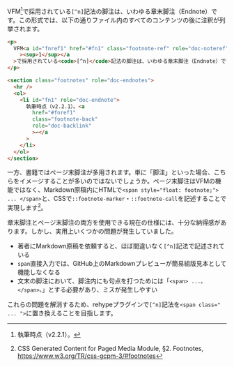 VFM[^vfm-version]で採用されている`[^n]`記法の脚注は、いわゆる章末脚注（Endnote）です。この形式では、以下の通りファイル内のすべてのコンテンツの後に注釈が列挙されます。

[^vfm-version]: 執筆時点（v2.2.1）。

```html
<p>
  VFM<a id="fnref1" href="#fn1" class="footnote-ref" role="doc-noteref"
    ><sup>1</sup></a
  >で採用されている<code>[^n]</code>記法の脚注は、いわゆる章末脚注（Endnote）です。
</p>

<section class="footnotes" role="doc-endnotes">
  <hr />
  <ol>
    <li id="fn1" role="doc-endnote">
      執筆時点（v2.2.1）。<a
        href="#fnref1"
        class="footnote-back"
        role="doc-backlink"
        >↩</a
      >
    </li>
  </ol>
</section>
```

一方、書籍ではページ末脚注が多用されます。単に「脚注」といった場合、こちらをイメージすることが多いのではないでしょうか。ページ末脚注はVFMの機能ではなく、Markdown原稿内にHTMLで`<span style="float: footnote;"> ... </span>`と、CSSで`::footnote-marker`・`::footnote-call`を記述することで実現します[^css-footnote]。

[^css-footnote]: CSS Generated Content for Paged Media Module, &sect;2. Footnotes, https://www.w3.org/TR/css-gcpm-3/#footnotes

章末脚注とページ末脚注の両方を使用できる現在の仕様には、十分な納得感があります。しかし、実用上いくつかの問題が発生していました。

- 著者にMarkdown原稿を依頼すると、ほぼ間違いなく`[^n]`記法で記述されている
- `span`直接入力では、GitHub上のMarkdownプレビューが簡易組版見本として機能しなくなる
- 文末の脚注において、脚注内にも句点を打つためには「`<span> ...。</span>。`」とする必要があり、ミスが発生しやすい

これらの問題を解消するため、rehypeプラグインで`[^n]`記法を`<span class=" ... ">`に置き換えることを目指します。
